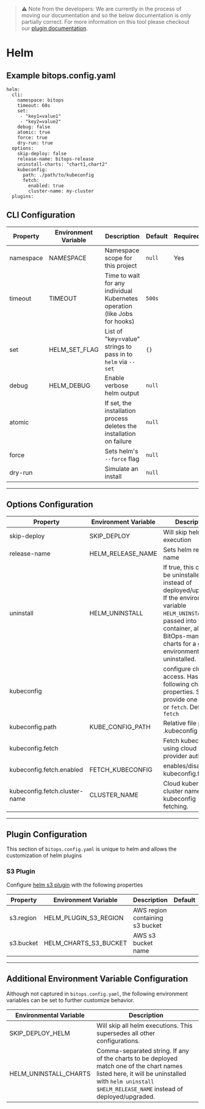 > ⚠️ Note from the developers: We are currently in the process of moving our documentation and so the below documentation is only partially correct. For more information on this tool please checkout our [plugin documentation](https://github.com/bitops-plugins/helm).

# Helm

## Example bitops.config.yaml
```
helm:
  cli:
    namespace: bitops
    timeout: 60s
    set:
     - "key1=value1"
     - "key2=value2"
    debug: false
    atomic: true
    force: true
    dry-run: true
  options:
    skip-deploy: false
    release-name: bitops-release
    uninstall-charts: "chart1,chart2"
    kubeconfig:
      path: ./path/to/kubeconfig
      fetch:
        enabled: true
        cluster-name: my-cluster
  plugins:
```

## CLI Configuration

| Property  | Environment Variable | Description                                                  | Default | Required |
| --------- | -------------------- | ------------------------------------------------------------ | ------- | -------- |
| namespace | NAMESPACE            | Namespace scope for this project                             | `null`  | Yes      |
| timeout   | TIMEOUT              | Time to wait for any individual Kubernetes operation (like Jobs for hooks) | `500s`  |          |
| set       | HELM_SET_FLAG        | List of "key=value" strings to pass in to `helm` via `--set` | `{}`    |          |
| debug     | HELM_DEBUG           | Enable verbose helm output                                   | `null`  |          |
| atomic    |                      | If set, the installation process deletes the installation on failure | `null`  |          |
| force     |                      | Sets helm's `--force` flag                                   | `null`  |          |
| dry-run   |                      | Simulate an install                                          | `null`  |          |

-------------------
## Options Configuration

| Property                      | Environment Variable | Description                                                  | Default | Required |
| ----------------------------- | -------------------- | ------------------------------------------------------------ | ------- | -------- |
| skip-deploy                   | SKIP_DEPLOY          | Will skip helm execution                                     | `null`  |          |
| release-name                  | HELM_RELEASE_NAME    | Sets helm release name                                       | `null`  |          |
| uninstall                     | HELM_UNINSTALL       | If true, this chart will be uninstalled instead of deployed/upgraded. If the environment variable `HELM_UNINSTALL` is passed into the container, all BitOps-managed charts for a given environment will be uninstalled. | `null`  |          |
| kubeconfig                    |                      | configure cluster access. Has the following child-properties. Should provide one of `path` or `fetch`. Defaults to `fetch` | `fetch` |          |
| kubeconfig.path               | KUBE_CONFIG_PATH     | Relative file path to .kubeconfig file                       | `null`  |          |
| kubeconfig.fetch              |                      | Fetch kubeconfig using cloud provider auth                   |         |          |
| kubeconfig.fetch.enabled      | FETCH_KUBECONFIG     | enables/disables kubeconfig.fetch                            | `true`  |          |
| kubeconfig.fetch.cluster-name | CLUSTER_NAME         | Cloud kubernetes cluster name for kubeconfig fetching.       | `null`  |          |

-------------------
## Plugin Configuration
This section of `bitops.config.yaml` is unique to helm and allows the customization of helm plugins

### S3 Plugin

Configure [helm s3 plugin](https://github.com/hypnoglow/helm-s3) with the following properties

| Property  | Environment Variable  | Description                     | Default | Required |
| --------- | --------------------- | ------------------------------- | ------- | -------- |
| s3.region | HELM_PLUGIN_S3_REGION | AWS region containing s3 bucket |         |          |
| s3.bucket | HELM_CHARTS_S3_BUCKET | AWS s3 bucket name              |         |          |



-------------------
## Additional Environment Variable Configuration
Although not captured in `bitops.config.yaml`, the following environment variables can be set to further customize behavior.

| Environmental Variable | Description                                                  |
| ---------------------- | ------------------------------------------------------------ |
| SKIP_DEPLOY_HELM       | Will skip all helm executions. This supersedes all other configurations. |
| HELM_UNINSTALL_CHARTS  | Comma-separated string. If any of the charts to be deployed match one of the chart names listed here, it will be uninstalled with `helm uninstall $HELM_RELEASE_NAME` instead of deployed/upgraded. |



